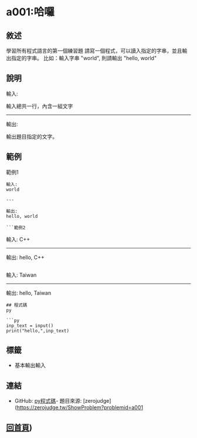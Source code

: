 # a001:哈囉

## 敘述

學習所有程式語言的第一個練習題 請寫一個程式，可以讀入指定的字串，並且輸出指定的字串。
比如：輸入字串 "world", 則請輸出 "hello, world"


## 說明

輸入:

輸入總共一行，內含一組文字

---

輸出:

輸出題目指定的文字。

## 範例
範例1

```
輸入:
world

---

輸出:
hello, world

```範例2

```
輸入:
C++

---

輸出:
hello, C++

```範例3

```
輸入:
Taiwan

---

輸出:
hello, Taiwan

```
## 程式碼
py

```py
inp_text = input()
print("hello,",inp_text)

```

## 標籤
- 基本輸出輸入


## 連結
- GitHub: [py程式碼](https://github.com/henryleecode23/solve_record/blob/main/zerojudge/a001/main.py)- 題目來源: [zerojudge](https://zerojudge.tw/ShowProblem?problemid=a001

## [回首頁](https://henryleecode23.github.io/solve_record/))